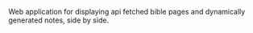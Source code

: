 Web application for displaying api fetched bible pages and dynamically generated notes, side by side.
